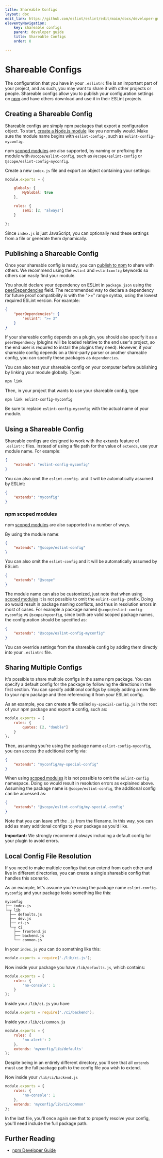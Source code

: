 ```yaml
---
title: Shareable Configs
layout: doc
edit_link: https://github.com/eslint/eslint/edit/main/docs/developer-guide/shareable-configs.md
eleventyNavigation:
    key: shareable configs
    parent: developer guide
    title: Shareable Configs
    order: 8

---
```

<!-- Note: No pull requests accepted for this file. See README.md in the root directory for details. -->

# Shareable Configs

The configuration that you have in your `.eslintrc` file is an important part of your project, and as such, you may want to share it with other projects or people. Shareable configs allow you to publish your configuration settings on [npm](https://www.npmjs.com/) and have others download and use it in their ESLint projects.

## Creating a Shareable Config

Shareable configs are simply npm packages that export a configuration object. To start, [create a Node.js module](https://docs.npmjs.com/getting-started/creating-node-modules) like you normally would. Make sure the module name begins with `eslint-config-`, such as `eslint-config-myconfig`.

npm [scoped modules](https://docs.npmjs.com/misc/scope) are also supported, by naming or prefixing the module with `@scope/eslint-config`, such as `@scope/eslint-config` or `@scope/eslint-config-myconfig`.

Create a new `index.js` file and export an object containing your settings:

```js
module.exports = {

    globals: {
        MyGlobal: true
    },

    rules: {
        semi: [2, "always"]
    }

};
```

Since `index.js` is just JavaScript, you can optionally read these settings from a file or generate them dynamically.

## Publishing a Shareable Config

Once your shareable config is ready, you can [publish to npm](https://docs.npmjs.com/getting-started/publishing-npm-packages) to share with others. We recommend using the `eslint` and `eslintconfig` keywords so others can easily find your module.

You should declare your dependency on ESLint in `package.json` using the [peerDependencies](https://docs.npmjs.com/files/package.json#peerdependencies) field. The recommended way to declare a dependency for future proof compatibility is with the ">=" range syntax, using the lowest required ESLint version. For example:

```json
{
    "peerDependencies": {
        "eslint": ">= 3"
    }
}
```

If your shareable config depends on a plugin, you should also specify it as a `peerDependency` (plugins will be loaded relative to the end user's project, so the end user is required to install the plugins they need). However, if your shareable config depends on a third-party parser or another shareable config, you can specify these packages as `dependencies`.

You can also test your shareable config on your computer before publishing by linking your module globally. Type:

```bash
npm link
```

Then, in your project that wants to use your shareable config, type:

```bash
npm link eslint-config-myconfig
```

Be sure to replace `eslint-config-myconfig` with the actual name of your module.

## Using a Shareable Config

Shareable configs are designed to work with the `extends` feature of `.eslintrc` files. Instead of using a file path for the value of `extends`, use your module name. For example:

```json
{
    "extends": "eslint-config-myconfig"
}
```

You can also omit the `eslint-config-` and it will be automatically assumed by ESLint:

```json
{
    "extends": "myconfig"
}
```

### npm scoped modules

npm [scoped modules](https://docs.npmjs.com/misc/scope) are also supported in a number of ways.

By using the module name:

```json
{
    "extends": "@scope/eslint-config"
}
```

You can also omit the `eslint-config` and it will be automatically assumed by ESLint:

```json
{
    "extends": "@scope"
}
```

The module name can also be customized, just note that when using [scoped modules](https://docs.npmjs.com/misc/scope) it is not possible to omit the `eslint-config-` prefix. Doing so would result in package naming conflicts, and thus in resolution errors in most of cases. For example a package named `@scope/eslint-config-myconfig` vs `@scope/myconfig`, since both are valid scoped package names, the configuration should be specified as:

```json
{
    "extends": "@scope/eslint-config-myconfig"
}
```

You can override settings from the shareable config by adding them directly into your `.eslintrc` file.

## Sharing Multiple Configs

It's possible to share multiple configs in the same npm package. You can specify a default config for the package by following the directions in the first section. You can specify additional configs by simply adding a new file to your npm package and then referencing it from your ESLint config.

As an example, you can create a file called `my-special-config.js` in the root of your npm package and export a config, such as:

```js
module.exports = {
    rules: {
        quotes: [2, "double"]
    }
};
```

Then, assuming you're using the package name `eslint-config-myconfig`, you can access the additional config via:

```json
{
    "extends": "myconfig/my-special-config"
}
```

When using [scoped modules](https://docs.npmjs.com/misc/scope) it is not possible to omit the `eslint-config` namespace. Doing so would result in resolution errors as explained above. Assuming the package name is `@scope/eslint-config`, the additional config can be accessed as:

```json
{
    "extends": "@scope/eslint-config/my-special-config"
}
```

Note that you can leave off the `.js` from the filename. In this way, you can add as many additional configs to your package as you'd like.

**Important:** We strongly recommend always including a default config for your plugin to avoid errors.

## Local Config File Resolution

If you need to make multiple configs that can extend from each other and live in different directories, you can create a single shareable config that handles this scenario.

As an example, let's assume you're using the package name `eslint-config-myconfig` and your package looks something like this:

```text
myconfig
├── index.js
└─┬ lib
  ├── defaults.js
  ├── dev.js
  ├── ci.js
  └─┬ ci
    ├── frontend.js
    ├── backend.js
    └── common.js
```

In your `index.js` you can do something like this:

```js
module.exports = require('./lib/ci.js');
```

Now inside your package you have `/lib/defaults.js`, which contains:

```js
module.exports = {
    rules: {
        'no-console': 1
    }
};
```

Inside your `/lib/ci.js` you have

```js
module.exports = require('./ci/backend');
```

Inside your `/lib/ci/common.js`

```js
module.exports = {
    rules: {
        'no-alert': 2
    },
    extends: 'myconfig/lib/defaults'
};
```

Despite being in an entirely different directory, you'll see that all `extends` must use the full package path to the config file you wish to extend.

Now inside your `/lib/ci/backend.js`

```js
module.exports = {
    rules: {
        'no-console': 1
    },
    extends: 'myconfig/lib/ci/common'
};
```

In the last file, you'll once again see that to properly resolve your config, you'll need include the full package path.

## Further Reading

* [npm Developer Guide](https://docs.npmjs.com/misc/developers)
